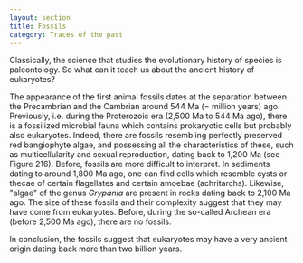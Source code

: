 ```yaml
---
layout: section
title: Fossils
category: Traces of the past
---
```

Classically, the science that studies the evolutionary history of species is paleontology. So what can it teach us about the ancient history of eukaryotes?

The appearance of the first animal fossils dates at the separation between the Precambrian and the Cambrian around 544 Ma (= million years) ago. Previously, i.e. during the Proterozoic era (2,500 Ma to 544 Ma ago), there is a fossilized microbial fauna which contains prokaryotic cells but probably also eukaryotes. Indeed, there are fossils resembling perfectly preserved red bangiophyte algae, and possessing all the characteristics of these, such as multicellularity and sexual reproduction, dating back to 1,200 Ma (see Figure 216). Before, fossils are more difficult to interpret. In sediments dating to around 1,800 Ma ago, one can find cells which resemble cysts or thecae of certain flagellates and certain amoebae (achritarchs). Likewise, "algae" of the genus _Grypania_ are present in rocks dating back to 2,100 Ma ago. The size of these fossils and their complexity suggest that they may have come from eukaryotes. Before, during the so-called Archean era (before 2,500 Ma ago), there are no fossils.

In conclusion, the fossils suggest that eukaryotes may have a very ancient origin dating back more than two billion years.

